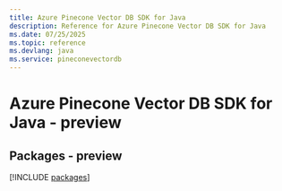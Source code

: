 ```yaml
---
title: Azure Pinecone Vector DB SDK for Java
description: Reference for Azure Pinecone Vector DB SDK for Java
ms.date: 07/25/2025
ms.topic: reference
ms.devlang: java
ms.service: pineconevectordb
---
```

# Azure Pinecone Vector DB SDK for Java - preview
## Packages - preview
[!INCLUDE [packages](pinecone-vector-db-index.md)]